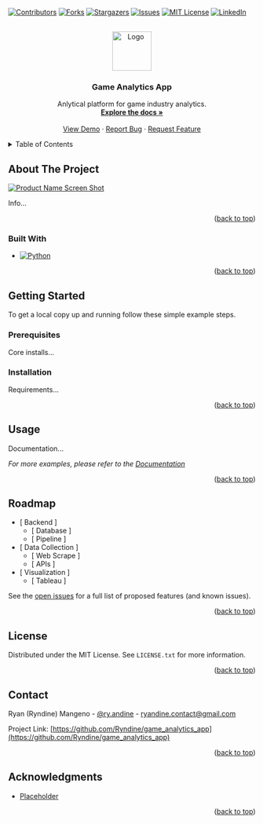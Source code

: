 <!-- Improved compatibility of back to top link: See: https://github.com/othneildrew/Best-README-Template/pull/73 -->
<a name="readme-top"></a>
<!--
*** Thanks for checking out the Best-README-Template. If you have a suggestion
*** that would make this better, please fork the repo and create a pull request
*** or simply open an issue with the tag "enhancement".
*** Don't forget to give the project a star!
*** Thanks again! Now go create something AMAZING! :D
-->



<!-- PROJECT SHIELDS -->
<!--
*** I'm using markdown "reference style" links for readability.
*** Reference links are enclosed in brackets [ ] instead of parentheses ( ).
*** See the bottom of this document for the declaration of the reference variables
*** for contributors-url, forks-url, etc. This is an optional, concise syntax you may use.
*** https://www.markdownguide.org/basic-syntax/#reference-style-links
-->
[![Contributors][contributors-shield]][contributors-url]
[![Forks][forks-shield]][forks-url]
[![Stargazers][stars-shield]][stars-url]
[![Issues][issues-shield]][issues-url]
[![MIT License][license-shield]][license-url]
[![LinkedIn][linkedin-shield]][linkedin-url]  



<!-- PROJECT LOGO -->
<br />
<div align="center">
  <a href="https://github.com/Ryndine/game_analytics_app">
    <img src="images/logo.png" alt="Logo" width="80" height="80">
  </a>

<h3 align="center">Game Analytics App</h3>

  <p align="center">
    Anlytical platform for game industry analytics.
    <br />
    <a href="https://github.com/Ryndine/game_analytics_app"><strong>Explore the docs »</strong></a>
    <br />
    <br />
    <a href="https://github.com/Ryndine/game_analytics_app">View Demo</a>
    ·
    <a href="https://github.com/Ryndine/game_analytics_app/issues">Report Bug</a>
    ·
    <a href="https://github.com/Ryndine/game_analytics_app/issues">Request Feature</a>
  </p>
</div>



<!-- TABLE OF CONTENTS -->
<details>
  <summary>Table of Contents</summary>
  <ol>
    <li>
      <a href="#about-the-project">About The Project</a>
      <ul>
        <li><a href="#built-with">Built With</a></li>
      </ul>
    </li>
    <li>
      <a href="#getting-started">Getting Started</a>
      <ul>
        <li><a href="#prerequisites">Prerequisites</a></li>
        <li><a href="#installation">Installation</a></li>
      </ul>
    </li>
    <li><a href="#usage">Usage</a></li>
    <li><a href="#roadmap">Roadmap</a></li>
    <li><a href="#contributing">Contributing</a></li>
    <li><a href="#license">License</a></li>
    <li><a href="#contact">Contact</a></li>
    <li><a href="#acknowledgments">Acknowledgments</a></li>
  </ol>
</details>



<!-- ABOUT THE PROJECT -->
## About The Project

[![Product Name Screen Shot][product-screenshot]](https://example.com)

Info...

<p align="right">(<a href="#readme-top">back to top</a>)</p>



### Built With

- [![Python][Python.org]][Python-url]

<p align="right">(<a href="#readme-top">back to top</a>)</p>



<!-- GETTING STARTED -->
## Getting Started

To get a local copy up and running follow these simple example steps.

### Prerequisites

Core installs...

### Installation

Requirements...

<p align="right">(<a href="#readme-top">back to top</a>)</p>



<!-- USAGE EXAMPLES -->
## Usage

Documentation...

_For more examples, please refer to the [Documentation](https://example.com)_

<p align="right">(<a href="#readme-top">back to top</a>)</p>



<!-- ROADMAP -->
## Roadmap

- [ Backend ]
    - [ Database ]
    - [ Pipeline ]
- [ Data Collection ]
    - [ Web Scrape ]
    - [ APIs ]
- [ Visualization ]
    - [ Tableau ]

See the [open issues](https://github.com/Ryndine/game_analytics_app/issues) for a full list of proposed features (and known issues).

<p align="right">(<a href="#readme-top">back to top</a>)</p>



<!-- LICENSE -->
## License

Distributed under the MIT License. See `LICENSE.txt` for more information.

<p align="right">(<a href="#readme-top">back to top</a>)</p>



<!-- CONTACT -->
## Contact

Ryan (Ryndine) Mangeno - [@ry.andine](https://www.instagram.com/ry.andine/) - ryandine.contact@gmail.com

Project Link: [https://github.com/Ryndine/game_analytics_app](https://github.com/Ryndine/game_analytics_app)

<p align="right">(<a href="#readme-top">back to top</a>)</p>



<!-- ACKNOWLEDGMENTS -->
## Acknowledgments

* [Placeholder]()

<p align="right">(<a href="#readme-top">back to top</a>)</p>



<!-- MARKDOWN LINKS & IMAGES -->
<!-- https://www.markdownguide.org/basic-syntax/#reference-style-links -->
[contributors-shield]: https://img.shields.io/github/contributors/Ryndine/game_analytics_app.svg?style=for-the-badge
[contributors-url]: https://github.com/Ryndine/game_analytics_app/graphs/contributors
[forks-shield]: https://img.shields.io/github/forks/Ryndine/game_analytics_app.svg?style=for-the-badge
[forks-url]: https://github.com/Ryndine/game_analytics_app/network/members
[stars-shield]: https://img.shields.io/github/stars/Ryndine/game_analytics_app.svg?style=for-the-badge
[stars-url]: https://github.com/Ryndine/game_analytics_app/stargazers
[issues-shield]: https://img.shields.io/github/issues/Ryndine/game_analytics_app.svg?style=for-the-badge
[issues-url]: https://github.com/Ryndine/game_analytics_app/issues
[license-shield]: https://img.shields.io/github/license/Ryndine/game_analytics_app.svg?style=for-the-badge
[license-url]: https://github.com/Ryndine/game_analytics_app/blob/main/LICENSE
[linkedin-shield]: https://img.shields.io/badge/-LinkedIn-black.svg?style=for-the-badge&logo=linkedin&colorB=555
[linkedin-url]: https://www.linkedin.com/in/ryan-mangeno/
[product-screenshot]: images/screenshot.png
[Next.js]: https://img.shields.io/badge/next.js-000000?style=for-the-badge&logo=nextdotjs&logoColor=white
[Next-url]: https://nextjs.org/
[React.js]: https://img.shields.io/badge/React-20232A?style=for-the-badge&logo=react&logoColor=61DAFB
[React-url]: https://reactjs.org/
[Vue.js]: https://img.shields.io/badge/Vue.js-35495E?style=for-the-badge&logo=vuedotjs&logoColor=4FC08D
[Vue-url]: https://vuejs.org/
[Angular.io]: https://img.shields.io/badge/Angular-DD0031?style=for-the-badge&logo=angular&logoColor=white
[Angular-url]: https://angular.io/
[Svelte.dev]: https://img.shields.io/badge/Svelte-4A4A55?style=for-the-badge&logo=svelte&logoColor=FF3E00
[Svelte-url]: https://svelte.dev/
[Laravel.com]: https://img.shields.io/badge/Laravel-FF2D20?style=for-the-badge&logo=laravel&logoColor=white
[Laravel-url]: https://laravel.com
[Bootstrap.com]: https://img.shields.io/badge/Bootstrap-563D7C?style=for-the-badge&logo=bootstrap&logoColor=white
[Bootstrap-url]: https://getbootstrap.com
[JQuery.com]: https://img.shields.io/badge/jQuery-0769AD?style=for-the-badge&logo=jquery&logoColor=white
[JQuery-url]: https://jquery.com 
[Python.org]: https://img.shields.io/badge/python-3670A0?style=for-the-badge&logo=python&logoColor=ffdd54
[Python-url]: https://www.python.org
